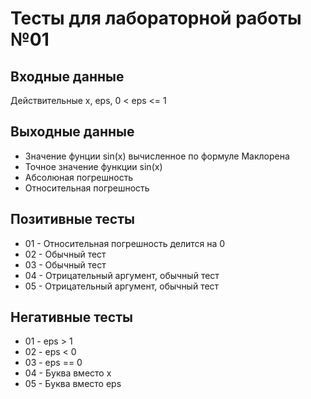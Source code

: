 # Тесты для лабораторной работы №01

## Входные данные
Действительные x, eps, 0 < eps <= 1

## Выходные данные
- Значение фунции sin(x) вычисленное по формуле Маклорена
- Точное значение функции sin(x)
- Абсолюная погрешность
- Относительная погрешность 

## Позитивные тесты
- 01 - Относительная погрешность делится на 0
- 02 - Обычный тест
- 03 - Обычный тест
- 04 - Отрицательный аргумент, обычный тест
- 05 - Отрицательный аргумент, обычный тест

## Негативные тесты
- 01 - eps > 1
- 02 - eps < 0
- 03 - eps == 0
- 04 - Буква вместо x
- 05 - Буква вместо eps

